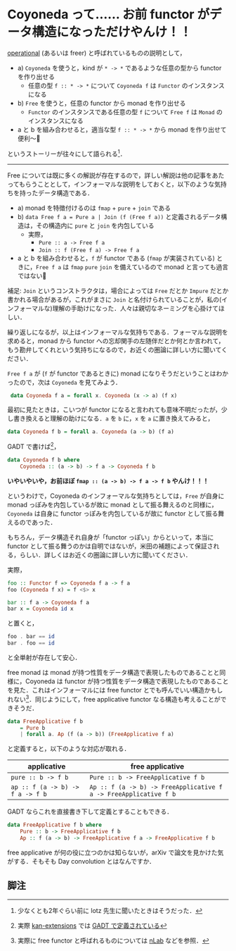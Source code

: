 # Coyoneda って…… お前 functor がデータ構造になっただけやんけ！！

[operational](https://wiki.haskell.org/Operational) (あるいは freer) と呼ばれているものの説明として，

- a) `Coyoneda` を使うと，kind が `* -> *` であるような任意の型から functor を作り出せる
  - 任意の型 `f :: * -> *` について `Coyoneda f` は `Functor` のインスタンスになる
- b) `Free` を使うと，任意の functor から monad を作り出せる
  - `Functor` のインスタンスである任意の型 `f` について `Free f` は `Monad` のインスタンスになる
- a と b を組み合わせると，適当な型 `f :: * -> *` から monad を作り出せて便利〜🙌

というストーリーが往々にして語られる[^1]．

---

Free については既に多くの解説が存在するので，詳しい解説は他の記事をあたってもらうこととして，インフォーマルな説明をしておくと，以下のような気持ちを持ったデータ構造である．

- a) monad を特徴付けるのは `fmap` + `pure` + `join` である
- b) `data Free f a = Pure a | Join (f (Free f a))` と定義されるデータ構造は，その構造内に `pure` と `join` を内包している
  - 実際，
    - `Pure :: a -> Free f a`
    - `Join :: f (Free f a) -> Free f a`
- a と b を組み合わせると，`f` が functor である (`fmap` が実装されている) ときに，`Free f a` は `fmap` `pure` `join` を備えているので monad と言っても過言ではない👏

補足: `Join` というコンストラクタは，場合によっては `Free` だとか `Impure` だとか書かれる場合があるが，これがまさに `Join` と名付けられていることが，私の(インフォーマルな)理解の手助けになった．人々は親切なネーミングを心掛けてほしい．

繰り返しになるが，以上はインフォーマルな気持ちである．フォーマルな説明を求めると，monad から functor への忘却関手の左随伴だとか何とか言われて，もう勘弁してくれという気持ちになるので，お近くの圏論に詳しい方に聞いてください．

`Free f a` が (`f` が functor であるときに) monad になりそうだということはわかったので，次は `Coyoneda` を見てみよう．

```haskell
 data Coyoneda f a = forall x. Coyoneda (x -> a) (f x)
```

最初に見たときは，こいつが functor になると言われても意味不明だったが，少し書き換えると理解の助けになる．`a` を `b` に，`x` を `a` に置き換えてみると，

```haskell
data Coyoneda f b = forall a. Coyoneda (a -> b) (f a)
```

GADT で書けば[^2]，

```haskell
data Coyoneda f b where
    Coyoneda :: (a -> b) -> f a -> Coyoneda f b
```

**いやいやいや，お前ほぼ `fmap :: (a -> b) -> f a -> f b` やんけ！！！**

というわけで，Coyoneda のインフォーマルな気持ちとしては，`Free` が自身に monad っぽみを内包しているが故に monad として振る舞えるのと同様に，`Coyoneda` は自身に functor っぽみを内包しているが故に functor として振る舞えるのであった．

もちろん，データ構造それ自身が「functor っぽい」からといって，本当に functor として振る舞うのかは自明ではないが，米田の補題によって保証される，らしい．詳しくはお近くの圏論に詳しい方に聞いてください．

実際，

```haskell
foo :: Functor f => Coyoneda f a -> f a
foo (Coyoneda f x) = f <$> x

bar :: f a -> Coyoneda f a
bar x = Coyoneda id x
```

と置くと，

```haskell
foo . bar == id
bar . foo == id
```

と全単射が存在して安心．

free monad は monad が持つ性質をデータ構造で表現したものであることと同様に，Coyoneda は functor が持つ性質をデータ構造で表現したものであることを見た．これはインフォーマルには free functor とでも呼んでいい構造かもしれない[^3]．同じようにして，free applicative functor なる構造も考えることができそうだ．

```haskell
data FreeApplicative f b
    = Pure b
    | forall a. Ap (f (a -> b)) (FreeApplicative f a)
```

と定義すると，以下のような対応が取れる．

| applicative                      | free applicative                                                 |
| -------------------------------- | ---------------------------------------------------------------- |
| `pure :: b -> f b`               | `Pure :: b -> FreeApplicative f b`                               |
| `ap :: f (a -> b) -> f a -> f b` | `Ap :: f (a -> b) -> FreeApplicative f a -> FreeApplicative f b` |

GADT ならこれを直接書き下して定義とすることもできる．

```haskell
data FreeApplicative f b where
    Pure :: b -> FreeApplicative f b
    Ap :: f (a -> b) -> FreeApplicative f a -> FreeApplicative f b
```

free applicative が何の役に立つのかは知らないが，arXiv で論文を見かけた気がする．そもそも Day convolution とはなんですか．

## 脚注

[^1]: 少なくとも2年ぐらい前に lotz 先生に聞いたときはそうだった．
[^2]: 実際 [kan-extensions](https://hackage.haskell.org/package/kan-extensions/) では [GADT で定義されている](https://hackage.haskell.org/package/kan-extensions-5.1/docs/src/Data-Functor-Coyoneda.html#Coyoneda)
[^3]: 実際に free functor と呼ばれるものについては [nLab](https://ncatlab.org/nlab/show/free+functor) などを参照．
